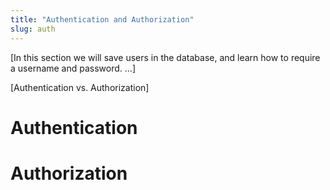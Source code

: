 ```yaml
---
title: "Authentication and Authorization"
slug: auth
---
```


[In this section we will save users in the database, and learn how to require a username and password. ...]

[Authentication vs. Authorization]

# Authentication



# Authorization

